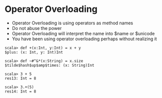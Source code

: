 # Operator Overloading

- Operator Overloading is using operators as method names
- Do not abuse the power
- Operator Overloading will interpret the name into $name or $unicode
- You have been using operator overloading perhaps without realizing it

```
scala> def +(x:Int, y:Int) = x + y
$plus: (x: Int, y: Int)Int

scala> def ~#^&*(x:String) = x.size
$tilde$hash$up$amp$times: (x: String)Int

scala> 3 + 5
res13: Int = 8

scala> 3.+(5)
res14: Int = 8
```